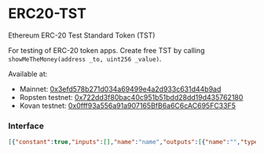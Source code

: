 # ERC20-TST
Ethereum ERC-20 Test Standard Token (TST)

For testing of ERC-20 token apps. Create free TST by calling `showMeTheMoney(address _to, uint256 _value)`.

Available at:

- Mainnet: [0x3efd578b271d034a69499e4a2d933c631d44b9ad](https://etherscan.io/address/0x3efd578b271d034a69499e4a2d933c631d44b9ad)
- Ropsten testnet: [0x722dd3f80bac40c951b51bdd28dd19d435762180](https://testnet.etherscan.io/address/0x722dd3f80bac40c951b51bdd28dd19d435762180)
- Kovan testnet: [0x0fff93a556a91a907165BfB6a6C6cAC695FC33F5](https://kovan.etherscan.io/address/0x0fff93a556a91a907165BfB6a6C6cAC695FC33F5)

### Interface

```json
[{"constant":true,"inputs":[],"name":"name","outputs":[{"name":"","type":"string"}],"payable":false,"type":"function"},{"constant":false,"inputs":[{"name":"_spender","type":"address"},{"name":"_value","type":"uint256"}],"name":"approve","outputs":[{"name":"success","type":"bool"}],"payable":false,"type":"function"},{"constant":true,"inputs":[],"name":"totalSupply","outputs":[{"name":"","type":"uint256"}],"payable":false,"type":"function"},{"constant":false,"inputs":[{"name":"_from","type":"address"},{"name":"_to","type":"address"},{"name":"_value","type":"uint256"}],"name":"transferFrom","outputs":[{"name":"success","type":"bool"}],"payable":false,"type":"function"},{"constant":true,"inputs":[],"name":"decimals","outputs":[{"name":"","type":"uint256"}],"payable":false,"type":"function"},{"constant":true,"inputs":[{"name":"_owner","type":"address"}],"name":"balanceOf","outputs":[{"name":"balance","type":"uint256"}],"payable":false,"type":"function"},{"constant":true,"inputs":[],"name":"symbol","outputs":[{"name":"","type":"string"}],"payable":false,"type":"function"},{"constant":false,"inputs":[{"name":"_to","type":"address"},{"name":"_value","type":"uint256"}],"name":"showMeTheMoney","outputs":[],"payable":false,"type":"function"},{"constant":false,"inputs":[{"name":"_to","type":"address"},{"name":"_value","type":"uint256"}],"name":"transfer","outputs":[{"name":"success","type":"bool"}],"payable":false,"type":"function"},{"constant":true,"inputs":[{"name":"_owner","type":"address"},{"name":"_spender","type":"address"}],"name":"allowance","outputs":[{"name":"remaining","type":"uint256"}],"payable":false,"type":"function"},{"anonymous":false,"inputs":[{"indexed":true,"name":"_from","type":"address"},{"indexed":true,"name":"_to","type":"address"},{"indexed":false,"name":"_value","type":"uint256"}],"name":"Transfer","type":"event"},{"anonymous":false,"inputs":[{"indexed":true,"name":"_owner","type":"address"},{"indexed":true,"name":"_spender","type":"address"},{"indexed":false,"name":"_value","type":"uint256"}],"name":"Approval","type":"event"}]
```
